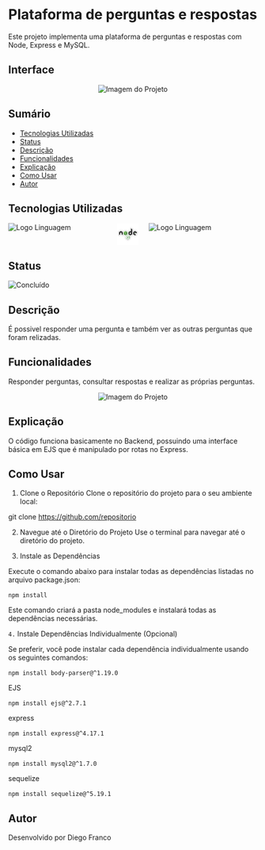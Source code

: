 # Plataforma de perguntas e respostas

Este projeto implementa uma plataforma de perguntas e respostas com Node, Express e MySQL.

## Interface

<div align="center">
  <img src="img/logo.png" alt="Imagem do Projeto" width="900">
</div>

## Sumário

- [Tecnologias Utilizadas](#tecnologias-utilizadas)
- [Status](#status)
- [Descrição](#descrição)
- [Funcionalidades](#funcionalidades)
- [Explicação](#explicação)
- [Como Usar](#como-usar)
- [Autor](#autor)

## Tecnologias Utilizadas

<div style="display: flex; flex-direction: row;">
  <div style="margin-right: 20px; display: flex; justify-content: flex-start;">
    <img src="img/js.png" alt="Logo Linguagem" width="200" height="auto"/>
  </div>
  <div style="margin-right: 20px; display: flex; justify-content: flex-start;">
    <img src="img/node.png" alt="Logo Linguagem" width="200" height="auto"/>
  </div>
  <div style="margin-right: 20px; display: flex; justify-content: flex-start;">
    <img src="img/mysql.png" alt="Logo Linguagem" width="200" height="auto"/>
  </div>
</div>

## Status

![Concluído](http://img.shields.io/static/v1?label=STATUS&message=CONCLUIDO&color=GREEN&style=for-the-badge)

## Descrição

É possivel responder uma pergunta e também ver as outras perguntas que foram relizadas.

## Funcionalidades

Responder perguntas, consultar respostas e realizar as próprias perguntas.

<div align="center">
  <img src="img/logo2.png" alt="Imagem do Projeto" width="900">
</div>

## Explicação

O código funciona basicamente no Backend, possuindo uma interface básica em EJS que é manipulado por rotas no Express.


## Como Usar

1. Clone o Repositório
Clone o repositório do projeto para o seu ambiente local:

git clone https://github.com/repositorio

2. Navegue até o Diretório do Projeto
Use o terminal para navegar até o diretório do projeto.

3. Instale as Dependências
   
Execute o comando abaixo para instalar todas as dependências listadas no arquivo package.json:

```
npm install
```

Este comando criará a pasta node_modules e instalará todas as dependências necessárias.

`4.` Instale Dependências Individualmente (Opcional)

Se preferir, você pode instalar cada dependência individualmente usando os seguintes comandos:

```
npm install body-parser@^1.19.0
```

EJS

```
npm install ejs@^2.7.1
```

express

```
npm install express@^4.17.1
```

mysql2

```
npm install mysql2@^1.7.0
```

sequelize


```
npm install sequelize@^5.19.1
```

## Autor

Desenvolvido por Diego Franco
